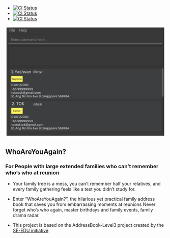 * [![CI Status](https://github.com/AY2425S2-CS2103T-T14-1/tp/actions/workflows/gradle.yml/badge.svg)](https://github.com/AY2425S2-CS2103T-T14-1/tp/actions/workflows/gradle.yml)
* [![CI Status](https://github.com/AY2425S2-CS2103T-T14-1/tp/actions/workflows/docs.yml/badge.svg)](https://github.com/AY2425S2-CS2103T-T14-1/tp/actions/workflows/docs.yml)
* [![CI Status](https://github.com/AY2425S2-CS2103T-T14-1/tp/actions/workflows/pages/pages-build-deployment/badge.svg)](https://github.com/AY2425S2-CS2103T-T14-1/tp/actions/workflows/pages/pages-build-deployment)

![Ui](docs/images/Ui.png)

## WhoAreYouAgain?
### For People with large extended families who can’t remember who’s who at reunion
* Your family tree is a mess, you can’t remember half your relatives, and every family gathering feels like a test you
didn’t study for.
* Enter “WhoAreYouAgain?”, the hilarious yet practical family address book that saves you from embarrassing moments at reunions
  Never forget who’s who again, master birthdays and family events, family drama radar. 


* This project is based on the AddressBook-Level3 project created by the [SE-EDU initiative](https://se-education.org).
